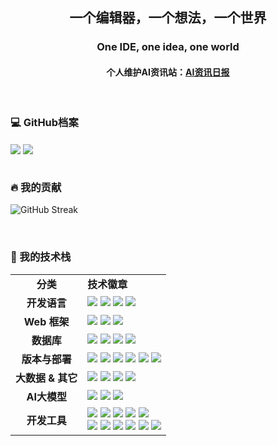 <div align="center">
<h2 align="center">一个编辑器，一个想法，一个世界</h2>
<h3 align="center">One IDE, one idea, one world</h3>
<h4 align="center">个人维护AI资讯站：<a href="https://ai.hubtoday.app" alt="AI资讯日报" >AI资讯日报</a></h4>
</div>

  </br>  
  <h3>💻 GitHub档案</h3>
    <div style='margin-right:5vw;'>
        <img align="center" src="https://github-readme-stats.vercel.app/api?username=justlovemaki&bg_color=ffffff00&text_color=666666&hide=contribs&show_icons=true&rank_icon=github&locale=cn" />
        <img align="center" src="https://github-readme-stats.vercel.app/api/top-langs/?username=justlovemaki&layout=compact&bg_color=ffffff00&text_color=666666&show_icons=true&locale=cn" />
    </div>
  <br/>

  <h3>🔥 我的贡献</h3>
    <p>
      <img align="center" src="https://github-readme-streak-stats-rho-lime.vercel.app?user=justlovemaki&border_radius=12&locale=zh_Hans&card_width=755" alt="GitHub Streak" />
    </p>
  <br/>
  
  <h3>🚀 我的技术栈</h3>
  <table>
    <tr>
      <td align="center"><strong>分类</strong></td>
      <td><strong>技术徽章</strong></td>
    </tr>
    <tr>
      <td align="center"><strong>开发语言</strong></td>
      <td>
        <img src="https://img.shields.io/badge/Java-ED8B00?style=for-the-badge&logo=openjdk&logoColor=white"/>
        <img src="https://img.shields.io/badge/JavaScript-F7DF1E?style=for-the-badge&logo=javascript&logoColor=black"/>
        <img src="https://img.shields.io/badge/Python-3776AB?style=for-the-badge&logo=python&logoColor=white"/>
        <img src="https://img.shields.io/badge/Shell-4EAA25?style=for-the-badge&logo=gnubash&logoColor=white"/>
      </td>
    </tr>
    <tr>
      <td align="center"><strong>Web 框架</strong></td>
      <td>
        <img src="https://img.shields.io/badge/Spring-6DB33F?style=for-the-badge&logo=spring&logoColor=white"/>
        <img src="https://img.shields.io/badge/Node.js-339933?style=for-the-badge&logo=nodedotjs&logoColor=white"/>
        <img src="https://img.shields.io/badge/FastAPI-009688?style=for-the-badge&logo=fastapi&logoColor=white"/>
      </td>
    </tr>
    <tr>
      <td align="center"><strong>数据库</strong></td>
      <td>
        <img src="https://img.shields.io/badge/MySQL-4479A1?style=for-the-badge&logo=mysql&logoColor=white"/>
        <img src="https://img.shields.io/badge/PostgreSQL-4169E1?style=for-the-badge&logo=postgresql&logoColor=white"/>
        <img src="https://img.shields.io/badge/Redis-DC382D?style=for-the-badge&logo=redis&logoColor=white"/>
        <img src="https://img.shields.io/badge/MongoDB-47A248?style=for-the-badge&logo=mongodb&logoColor=white"/>
      </td>
    </tr>
    <tr>
      <td align="center"><strong>版本与部署</strong></td>
      <td>
        <img src="https://img.shields.io/badge/Git-F05032?style=for-the-badge&logo=git&logoColor=white"/>
        <img src="https://img.shields.io/badge/Jenkins-D24939?style=for-the-badge&logo=jenkins&logoColor=white"/>
        <img src="https://img.shields.io/badge/GitLab-FC6D26?style=for-the-badge&logo=gitlab&logoColor=white"/>
        <img src="https://img.shields.io/badge/GitHub%20Actions-2088FF?style=for-the-badge&logo=githubactions&logoColor=white"/>
        <img src="https://img.shields.io/badge/Docker-2496ED?style=for-the-badge&logo=docker&logoColor=white"/>
        <img src="https://img.shields.io/badge/Kubesphere-3299CC?style=for-the-badge&logo=kubernetes&logoColor=white"/>
      </td>
    </tr>
    <tr>
      <td align="center"><strong>大数据 & 其它</strong></td>
      <td>
        <img src="https://img.shields.io/badge/Apache%20Hadoop-66CCFF?style=for-the-badge&logo=apache&logoColor=black"/>
        <img src="https://img.shields.io/badge/Apache%20Flink-E6526F?style=for-the-badge&logo=apacheflink&logoColor=white"/>
        <img src="https://img.shields.io/badge/RabbitMQ-FF6600?style=for-the-badge&logo=rabbitmq&logoColor=white"/>
        <img src="https://img.shields.io/badge/Elasticsearch-005571?style=for-the-badge&logo=elasticsearch&logoColor=white"/>
      </td>
    </tr>
    <tr>
      <td align="center"><strong>AI大模型</strong></td>
      <td>
        <img src="https://img.shields.io/badge/Gemini-4285F4?style=for-the-badge&logo=google&logoColor=white"/>
        <img src="https://img.shields.io/badge/Claude-D97E74?style=for-the-badge&logo=anthropic&logoColor=white"/>
        <img src="https://img.shields.io/badge/通义千问-FF9900?style=for-the-badge&logo=alibabacloud&logoColor=white"/>
      </td>
    </tr>
    <tr>
      <td align="center"><strong>开发工具</strong></td>
      <td>
        <!-- IDE & 编辑器 -->
        <img src="https://img.shields.io/badge/IntelliJ_IDEA-000000.svg?style=for-the-badge&logo=intellij-idea&logoColor=white"/>
        <img src="https://img.shields.io/badge/VS_Code-007ACC?style=for-the-badge&logo=visual-studio-code&logoColor=white"/>
        <img src="https://img.shields.io/badge/Claude_Code-D97E74?style=for-the-badge&logo=anthropic&logoColor=white"/>
        <img src="https://img.shields.io/badge/Kilo-555555?style=for-the-badge"/>
        <img src="https://img.shields.io/badge/Trae-555555?style=for-the-badge"/>
        <br/>
        <!-- 数据库 & 调试工具 -->
        <img src="https://img.shields.io/badge/DBeaver-382923?style=for-the-badge&logo=dbeaver&logoColor=white"/>
        <img src="https://img.shields.io/badge/Apifox-FF6600?style=for-the-badge&logo=apifox&logoColor=white"/>
        <img src="https://img.shields.io/badge/Postman-FF6C37?style=for-the-badge&logo=postman&logoColor=white"/>
        <img src="https://img.shields.io/badge/Charles-1A72E3?style=for-the-badge"/>
        <img src="https://img.shields.io/badge/Arthas-009966?style=for-the-badge"/>
        <img src="https://img.shields.io/badge/JMeter-D22128?style=for-the-badge&logo=apachejmeter&logoColor=white"/>
      </td>
    </tr>
  </table>
  <br/>
